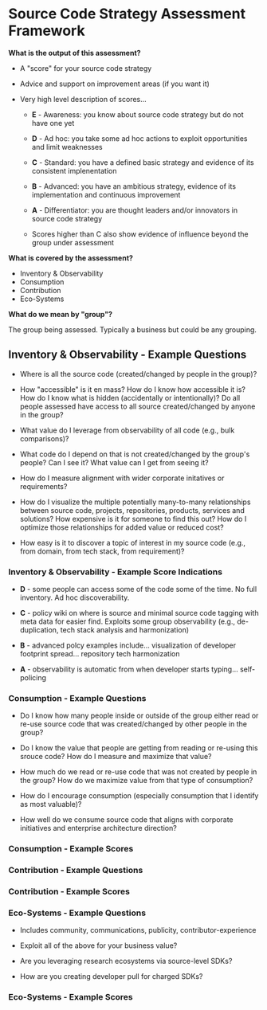 # Source Code Strategy Assessment Framework

**What is the output of this assessment?**

- A "score" for your source code strategy

- Advice and support on improvement areas (if you want it)

- Very high level description of scores...

  - **E** - Awareness: you know about source code strategy but do not have one yet

  - **D** - Ad hoc: you take some ad hoc actions to exploit opportunities and limit weaknesses

  - **C** - Standard: you have a defined basic strategy and evidence of its consistent implenentation

  - **B** - Advanced: you have an ambitious strategy, evidence of its implementation and continuous improvement

  - **A** - Differentiator: you are thought leaders and/or innovators in source code strategy

  - Scores higher than C also show evidence of influence beyond the group under assessment

**What is covered by the assessment?**

- Inventory & Observability
- Consumption
- Contribution
- Eco-Systems

**What do we mean by "group"?**

The group being assessed. Typically a business but could be any grouping.

## Inventory & Observability - Example Questions

- Where is all the source code (created/changed by people in the group)?

- How "accessible" is it en mass? How do I know how accessible it is?
How do I know what is hidden (accidentally or intentionally)?
Do all people assessed have access to all source created/changed
by anyone in the group?

- What value do I leverage from observability of all code
(e.g., bulk comparisons)?

- What code do I depend on that is not created/changed by the group's people?
Can I see it? What value can I get from seeing it?

- How do I measure alignment with wider corporate initatives or requirements?

- How do I visualize the multiple potentially many-to-many relationships
between source code, projects, repositories, products, services and solutions?
How expensive is it for someone to find this out?
How do I optimize those relationships for added value or reduced cost?

- How easy is it to discover a topic of interest in my source code
(e.g., from domain, from tech stack, from requirement)?

### Inventory & Observability - Example Score Indications

- **D** - some people can access some of the code some of the time.
No full inventory. Ad hoc discoverability.

- **C** - policy wiki on where is source and minimal source code
tagging with meta data for easier find. Exploits some group observability
(e.g., de-duplication, tech stack analysis and harmonization)

- **B** - advanced polcy examples include...
visualization of developer footprint spread...
repository tech harmonization

- **A** - observability is automatic from when developer starts typing...
self-policing

### Consumption - Example Questions

- Do I know how many people inside or outside of the group either read
or re-use source code that was created/changed by other people
in the group?

- Do I know the value that people are getting from reading or re-using
this srouce code? How do I measure and maximize that value?

- How much do we read or re-use code that was not created by people in the
group? How do we maximize value from that type of consumption?

- How do I encourage consumption (especially consumption that I identify
as most valuable)?

- How well do we consume source code that aligns with corporate initiatives
and enterprise architecture direction?

### Consumption - Example Scores

### Contribution - Example Questions

### Contribution - Example Scores

### Eco-Systems - Example Questions

- Includes community, communications, publicity, contributor-experience

- Exploit all of the above for your business value?

- Are you leveraging research ecosystems via source-level SDKs?

- How are you creating developer pull for charged SDKs?

### Eco-Systems - Example Scores
